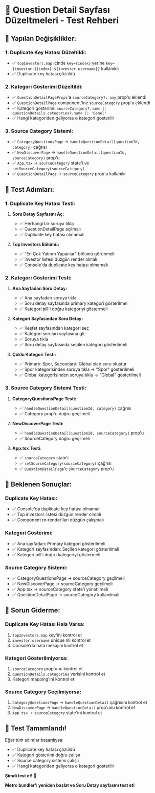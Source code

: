 # 🎯 Question Detail Sayfası Düzeltmeleri - Test Rehberi

## 🔧 Yapılan Değişiklikler:

### **1. Duplicate Key Hatası Düzeltildi:**
- ✅ `topInvestors.map` içinde `key={index}` yerine `key={investor-${index}-${investor.username}}` kullanıldı
- ✅ Duplicate key hatası çözüldü

### **2. Kategori Gösterimi Düzeltildi:**
- ✅ `QuestionDetailPageProps`'a `sourceCategory?: any` prop'u eklendi
- ✅ `QuestionDetailPage` component'ine `sourceCategory` prop'u eklendi
- ✅ Kategori gösterimi: `sourceCategory?.name || questionDetails.categories?.name || 'Genel'`
- ✅ Hangi kategoriden geliyorsa o kategori gösterilir

### **3. Source Category Sistemi:**
- ✅ `CategoryQuestionsPage` → `handleQuestionDetail(questionId, category)` çağrısı
- ✅ `NewDiscoverPage` → `handleQuestionDetail(questionId, sourceCategory)` prop'u
- ✅ `App.tsx` → `sourceCategory` state'i ve `setSourceCategory(sourceCategory)`
- ✅ `QuestionDetailPage` → `sourceCategory` prop'u kullanılır

## 🚀 Test Adımları:

### **1. Duplicate Key Hatası Testi:**

1. **Soru Detay Sayfasını Aç:**
   - ✅ Herhangi bir soruya tıkla
   - ✅ QuestionDetailPage açılmalı
   - ✅ Duplicate key hatası olmamalı

2. **Top Investors Bölümü:**
   - ✅ "En Çok Yatırım Yapanlar" bölümü görünmeli
   - ✅ Investor listesi düzgün render olmalı
   - ✅ Console'da duplicate key hatası olmamalı

### **2. Kategori Gösterimi Testi:**

1. **Ana Sayfadan Soru Detay:**
   - ✅ Ana sayfadan soruya tıkla
   - ✅ Soru detay sayfasında primary kategori gösterilmeli
   - ✅ Kategori pill'i doğru kategoriyi göstermeli

2. **Kategori Sayfasından Soru Detay:**
   - ✅ Keşfet sayfasından kategori seç
   - ✅ Kategori soruları sayfasına git
   - ✅ Soruya tıkla
   - ✅ Soru detay sayfasında seçilen kategori gösterilmeli

3. **Çoklu Kategori Testi:**
   - ✅ Primary: Spor, Secondary: Global olan soru oluştur
   - ✅ Spor kategorisinden soruya tıkla → "Spor" gösterilmeli
   - ✅ Global kategorisinden soruya tıkla → "Global" gösterilmeli

### **3. Source Category Sistemi Testi:**

1. **CategoryQuestionsPage Testi:**
   - ✅ `handleQuestionDetail(questionId, category)` çağrısı
   - ✅ Category prop'u doğru geçilmeli

2. **NewDiscoverPage Testi:**
   - ✅ `handleQuestionDetail(questionId, sourceCategory)` prop'u
   - ✅ SourceCategory doğru geçilmeli

3. **App.tsx Testi:**
   - ✅ `sourceCategory` state'i
   - ✅ `setSourceCategory(sourceCategory)` çağrısı
   - ✅ `QuestionDetailPage`'e `sourceCategory` prop'u

## 🎯 Beklenen Sonuçlar:

### **Duplicate Key Hatası:**
- ✅ Console'da duplicate key hatası olmamalı
- ✅ Top investors listesi düzgün render olmalı
- ✅ Component re-render'ları düzgün çalışmalı

### **Kategori Gösterimi:**
- ✅ Ana sayfadan: Primary kategori gösterilmeli
- ✅ Kategori sayfasından: Seçilen kategori gösterilmeli
- ✅ Kategori pill'i doğru kategoriyi göstermeli

### **Source Category Sistemi:**
- ✅ CategoryQuestionsPage → sourceCategory geçilmeli
- ✅ NewDiscoverPage → sourceCategory geçilmeli
- ✅ App.tsx → sourceCategory state'i yönetilmeli
- ✅ QuestionDetailPage → sourceCategory kullanılmalı

## 🔧 Sorun Giderme:

### **Duplicate Key Hatası Hala Varsa:**
1. `topInvestors.map` key'ini kontrol et
2. `investor.username` unique mi kontrol et
3. Console'da hata mesajını kontrol et

### **Kategori Gösterilmiyorsa:**
1. `sourceCategory` prop'unu kontrol et
2. `questionDetails.categories` verisini kontrol et
3. Kategori mapping'ini kontrol et

### **Source Category Geçilmiyorsa:**
1. `CategoryQuestionsPage` → `handleQuestionDetail` çağrısını kontrol et
2. `NewDiscoverPage` → `handleQuestionDetail` prop'unu kontrol et
3. `App.tsx` → `sourceCategory` state'ini kontrol et

## 🎉 Test Tamamlandı!

Eğer tüm adımlar başarılıysa:
- ✅ Duplicate key hatası çözüldü
- ✅ Kategori gösterimi doğru çalışır
- ✅ Source category sistemi çalışır
- ✅ Hangi kategoriden geliyorsa o kategori gösterilir

**Şimdi test et!** 🚀

**Metro bundler'ı yeniden başlat ve Soru Detay sayfasını test et!**
